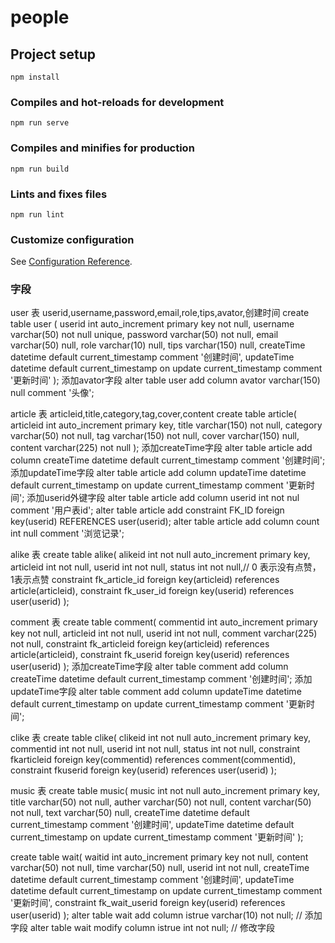 # people

## Project setup
```
npm install
```

### Compiles and hot-reloads for development
```
npm run serve
```

### Compiles and minifies for production
```
npm run build
```

### Lints and fixes files
```
npm run lint
```

### Customize configuration
See [Configuration Reference](https://cli.vuejs.org/config/).


### 字段
user 表
userid,username,password,email,role,tips,avator,创建时间
create table user (
  userid int auto_increment primary key not null,
  username varchar(50) not null unique,
  password varchar(50) not null,
  email varchar(50) null,
  role varchar(10) null,
  tips varchar(150) null,
  createTime datetime default current_timestamp comment '创建时间',
  updateTime datetime default current_timestamp on update current_timestamp comment '更新时间'
);
添加avator字段
alter table user add column avator varchar(150) null comment '头像';

article 表
articleid,title,category,tag,cover,content
create table article(
  articleid int auto_increment primary key,
  title varchar(150) not null,
  category varchar(50) not null,
  tag varchar(150) not null,
  cover varchar(150) null,
  content varchar(225) not null
);
添加createTime字段
alter table article add column createTime datetime default current_timestamp comment '创建时间';
添加updateTime字段
alter table article add column updateTime datetime default current_timestamp on update current_timestamp comment '更新时间';
添加userid外键字段
alter table article add column userid int not nul comment '用户表id';
alter table article add constraint FK_ID foreign key(userid) REFERENCES user(userid);
alter table article add column count int null comment '浏览记录';

alike 表
create table alike(
  alikeid int not null auto_increment primary key,
  articleid int not null,
  userid int not null,
  status int not null,// 0 表示没有点赞， 1表示点赞
  constraint fk_article_id foreign key(articleid) references article(articleid),
  constraint fk_user_id foreign key(userid) references user(userid)
);

comment 表
create table comment(
  commentid int auto_increment primary key not null,
  articleid int not null,
  userid int not null,
  comment varchar(225) not null,
  constraint fk_articleid foreign key(articleid) references article(articleid),
  constraint fk_userid foreign key(userid) references user(userid)
);
添加createTime字段
alter table comment add column createTime datetime default current_timestamp comment '创建时间';
添加updateTime字段
alter table comment add column updateTime datetime default current_timestamp on update current_timestamp comment '更新时间';

clike 表
create table clike(
  clikeid int not null auto_increment primary key,
  commentid int not null,
  userid int not null,
  status int not null,
  constraint fkarticleid foreign key(commentid) references comment(commentid),
  constraint fkuserid foreign key(userid) references user(userid)
);

music 表
create table music(
  music int not null auto_increment primary key,
  title varchar(50) not null,
  auther varchar(50) not null,
  content varchar(50) not null,
  text varchar(50) null,
  createTime datetime default current_timestamp comment '创建时间',
  updateTime datetime default current_timestamp on update current_timestamp comment '更新时间'
);

create table wait(
  waitid int auto_increment primary key not null,
  content varchar(50) not null,
  time varchar(50) null,
  userid int not null,
  createTime datetime default current_timestamp comment '创建时间',
  updateTime datetime default current_timestamp on update current_timestamp comment '更新时间',
  constraint fk_wait_userid foreign key(userid) references user(userid)
);
alter table wait add column istrue varchar(10) not null; // 添加字段
alter table wait modify column istrue int not null; // 修改字段

<!-- 聊天功能 -->
<!-- 1、点击聊天
判断是不是第一次聊天，如果是会在主表生成一条记录返回聊天主表id，并在聊天列表表分别插入两条记录，如果不是第一次聊天进入下一步
2、进入聊天对话框
获取上一次聊天聊天记录，将用户在此对话的在线状态改为在线
3、发送聊天信息
    3.1、先判断对方是否在线，不在线的话对方未读数+1
    3.2、将上一条最后一条消息状态改为否
    3.3、往聊天详情表插入聊天信息数据
4、删除聊天列表
将该用户的聊天列表删除状态改为删除 -->
